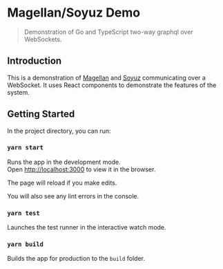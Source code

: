 # Magellan/Soyuz Demo

> Demonstration of Go and TypeScript two-way graphql over WebSockets.

## Introduction

This is a demonstration of [Magellan] and [Soyuz] communicating over a
WebSocket. It uses React components to demonstrate the features of the system.

[Magellan]: https://github.com/rgraphql/magellan
[Soyuz]: https://github.com/rgraphql/soyuz

## Getting Started

In the project directory, you can run:

### `yarn start`

Runs the app in the development mode.<br />
Open [http://localhost:3000](http://localhost:3000) to view it in the browser.

The page will reload if you make edits.

You will also see any lint errors in the console.

### `yarn test`

Launches the test runner in the interactive watch mode.

### `yarn build`

Builds the app for production to the `build` folder.

